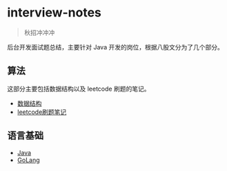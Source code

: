 # interview-notes

> 秋招冲冲冲

后台开发面试题总结，主要针对 Java 开发的岗位，根据八股文分为了几个部分。

## 算法

这部分主要包括数据结构以及 leetcode 刷题的笔记。

* [数据结构](algorithm/datastructure/)
* [leetcode刷题笔记]((algorithm/leetcode/))



## 语言基础

* [Java](语言基础/Java/)
* [GoLang](语言基础/GoLang/)


